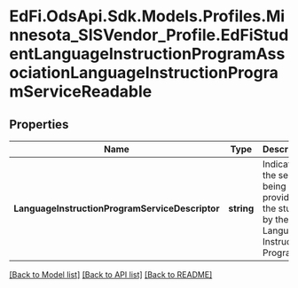 # EdFi.OdsApi.Sdk.Models.Profiles.Minnesota_SISVendor_Profile.EdFiStudentLanguageInstructionProgramAssociationLanguageInstructionProgramServiceReadable
## Properties

Name | Type | Description | Notes
------------ | ------------- | ------------- | -------------
**LanguageInstructionProgramServiceDescriptor** | **string** | Indicates the service being provided to the student by the Language Instruction Program. | 

[[Back to Model list]](../README.md#documentation-for-models) [[Back to API list]](../README.md#documentation-for-api-endpoints) [[Back to README]](../README.md)

